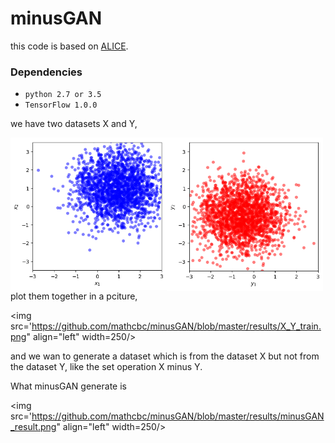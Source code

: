 # minusGAN
this code is based on [ALICE](https://github.com/ChunyuanLI/ALICE).

### Dependencies
- `python 2.7 or 3.5`
- `TensorFlow 1.0.0`

we have two datasets X and Y,

<img src='https://github.com/mathcbc/minusGAN/blob/master/results/X_train.png' align="left" width=250>
<img src='https://github.com/mathcbc/minusGAN/blob/master/results/Y_train.png' align="left" width=250/>
<br>

plot them together in a pciture,

<img src='https://github.com/mathcbc/minusGAN/blob/master/results/X_Y_train.png" align="left" width=250/>

and we wan to generate a dataset which is from the dataset X but not from the dataset Y, like the set operation X minus Y.

What minusGAN generate is

<img src='https://github.com/mathcbc/minusGAN/blob/master/results/minusGAN_result.png" align="left" width=250/>

